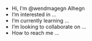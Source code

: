 - Hi, I’m @wendmagegn Alhegn 
- I’m interested in ...
- I’m currently learning ...
- I’m looking to collaborate on ...
- How to reach me ...

<!---
wendmagegn Alhegn is a ✨ special ✨ repository because its `README.md` (this file) appears on your GitHub profile.
You can click the Preview link to take a look at your changes.
--->
